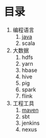 # 目录

1. 编程语言
   1. [java](/java/index.md)
   2. scala
2. 大数据
   1. hdfs
   2. yarn
   3. hbase
   4. hive
   5. pig
   6. spark
   7. flink
3. 工程工具
   1. [maven](/maven/index.md)
   2. sbt
   3. jenkins
   4. nexus
